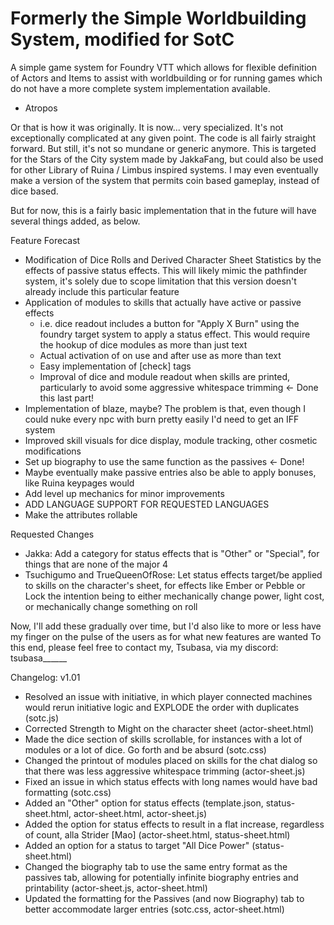 # Formerly the Simple Worldbuilding System, modified for SotC

A simple game system for Foundry VTT which allows for flexible definition of Actors and Items to assist with worldbuilding or for running games which do not have a more complete system implementation available.
- Atropos

Or that is how it was originally. It is now... very specialized. It's not exceptionally complicated at any given point. The code is all fairly straight forward.
But still, it's not so mundane or generic anymore. This is targeted for the Stars of the City system made by JakkaFang, but could also be used for other
Library of Ruina / Limbus inspired systems. I may even eventually make a version of the system that permits coin based gameplay, instead of dice based.

But for now, this is a fairly basic implementation that in the future will have several things added, as below.

Feature Forecast
 - Modification of Dice Rolls and Derived Character Sheet Statistics by the effects of passive status effects. This will likely mimic the pathfinder system,
	it's solely due to scope limitation that this version doesn't already include this particular feature
 - Application of modules to skills that actually have active or passive effects
	- i.e. dice readout includes a button for "Apply X Burn" using the foundry target system to apply a status effect. This would require the 
	  hookup of dice modules as more than just text
	- Actual activation of on use and after use as more than text
	- Easy implementation of [check] tags
	- Improval of dice and module readout when skills are printed, particularly to avoid some aggressive whitespace trimming <- Done this last part!
 - Implementation of blaze, maybe? The problem is that, even though I could nuke every npc with burn pretty easily I'd need to get an IFF system
 - Improved skill visuals for dice display, module tracking, other cosmetic modifications
 - Set up biography to use the same function as the passives <- Done!
 - Maybe eventually make passive entries also be able to apply bonuses, like Ruina keypages would
 - Add level up mechanics for minor improvements
 - ADD LANGUAGE SUPPORT FOR REQUESTED LANGUAGES
 - Make the attributes rollable

Requested Changes
 - Jakka: Add a category for status effects that is "Other" or "Special", for things that are none of the major 4
 - Tsuchigumo and TrueQueenOfRose: Let status effects target/be applied to skills on the character's sheet, for effects like Ember or Pebble or Lock
					the intention being to either mechanically change power, light cost, or mechanically change something on roll

Now, I'll add these gradually over time, but I'd also like to more or less have my finger on the pulse of the users as for what new features are wanted
To this end, please feel free to contact my, Tsubasa, via my discord: tsubasa______

Changelog:
v1.01
 - Resolved an issue with initiative, in which player connected machines would rerun initiative logic and EXPLODE the order with duplicates (sotc.js)
 - Corrected Strength to Might on the character sheet (actor-sheet.html)
 - Made the dice section of skills scrollable, for instances with a lot of modules or a lot of dice. Go forth and be absurd (sotc.css)
 - Changed the printout of modules placed on skills for the chat dialog so that there was less aggressive whitespace trimming (actor-sheet.js)
 - Fixed an issue in which status effects with long names would have bad formatting (sotc.css)
 - Added an "Other" option for status effects (template.json, status-sheet.html, actor-sheet.html, actor-sheet.js)
 - Added the option for status effects to result in a flat increase, regardless of count, alla Strider [Mao] (actor-sheet.html, status-sheet.html)
 - Added an option for a status to target "All Dice Power" (status-sheet.html)
 - Changed the biography tab to use the same entry format as the passives tab, allowing for potentially infinite biography entries and printability (actor-sheet.js, actor-sheet.html)
 - Updated the formatting for the Passives (and now Biography) tab to better accommodate larger entries (sotc.css, actor-sheet.html)